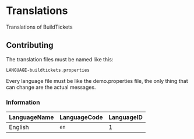 # Translations
Translations of BuildTickets

## Contributing
The translation files must be named like this:
```
LANGUAGE-buildtickets.properties
```

Every language file must be like the demo.properties file, the only thing that can change are the actual messages.

### Information
| LanguageName | LanguageCode                    | LanguageID                       |
| :--------  |:------------------------------| :-------------------------------- |
| English       | `en`            | 1 |

